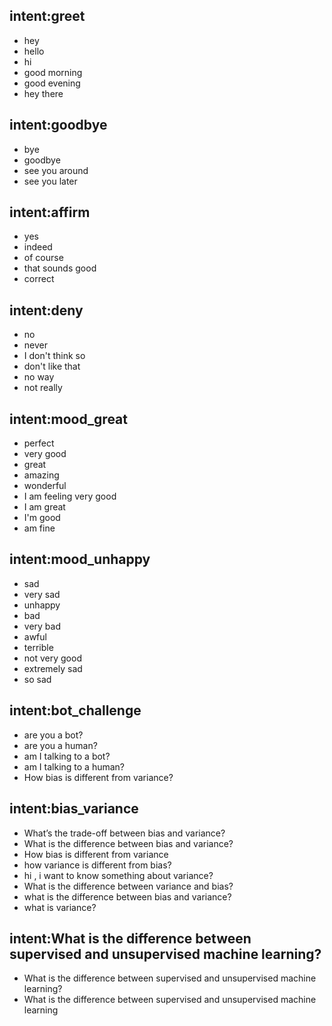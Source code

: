 ## intent:greet
- hey
- hello
- hi
- good morning
- good evening
- hey there

## intent:goodbye
- bye
- goodbye
- see you around
- see you later

## intent:affirm
- yes
- indeed
- of course
- that sounds good
- correct

## intent:deny
- no
- never
- I don't think so
- don't like that
- no way
- not really

## intent:mood_great
- perfect
- very good
- great
- amazing
- wonderful
- I am feeling very good
- I am great
- I'm good
- am fine

## intent:mood_unhappy
- sad
- very sad
- unhappy
- bad
- very bad
- awful
- terrible
- not very good
- extremely sad
- so sad

## intent:bot_challenge
- are you a bot?
- are you a human?
- am I talking to a bot?
- am I talking to a human?
- How bias is different from variance?

## intent:bias_variance
- What’s the trade-off between bias and variance?
- What is the difference between bias and variance?
- How bias is different from variance
- how variance is different from bias?
- hi , i want to know something about variance?
- What is the difference between variance and bias?
- what is the difference between bias and variance?
- what is variance?

## intent:What is the difference between supervised and unsupervised machine learning?
- What is the difference between supervised and unsupervised machine learning?
- What is the difference between supervised and unsupervised machine learning
